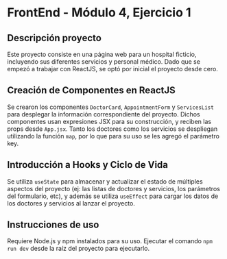 # FrontEnd - Módulo 4, Ejercicio 1

## Descripción proyecto

Este proyecto consiste en una página web para un hospital ficticio, incluyendo sus diferentes servicios y personal médico.
Dado que se empezó a trabajar con ReactJS, se optó por inicial el proyecto desde cero.

## Creación de Componentes en ReactJS

Se crearon los componentes `DoctorCard`, `AppointmentForm` y `ServicesList` para desplegar la información correspondiente del proyecto.
Dichos componentes usan expresiones JSX para su construcción, y reciben las props desde `App.jsx`. 
Tanto los doctores como los servicios se despliegan utilizando la función `map`, por lo que para su uso se les agregó el parámetro key.

## Introducción a Hooks y Ciclo de Vida

Se utiliza `useState` para almacenar y actualizar el estado de múltiples aspectos del proyecto (ej: las listas de doctores y servicios, los parámetros del formulario, etc), y además se utiliza `useEffect` para cargar los datos de los doctores y servicios al lanzar el proyecto.

## Instrucciones de uso

Requiere Node.js y npm instalados para su uso. Ejecutar el comando `npm run dev` desde la raíz del proyecto para ejecutarlo.